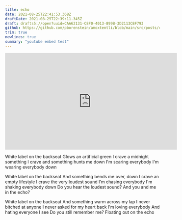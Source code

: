 ```yaml
---
title: echo
date: 2021-08-25T22:41:53.368Z
draftDate: 2021-08-25T22:39:11.345Z
draft: drafts5://open?uuid=CAA62131-C8F0-4013-899B-3D2113CBF793
github: https://github.com/pborenstein/amoxtentli/blob/main/src/posts/caa62131-c8f0-4013-899b-3d2113cbf793.md
trim: true
newlines: true
summary: "youtube embed test"
---
```



<iframe width="560" height="315" src="https://www.youtube-nocookie.com/embed/7wa6AVh-lyw" title="YouTube video player" frameborder="0" allow="accelerometer; autoplay; clipboard-write; encrypted-media; gyroscope; picture-in-picture" allowfullscreen></iframe>

White label on the backseat
Glows an artificial green
I crave a midnight something
I crave and something hunts me down
I'm scaring everybody
I'm wearing everybody down

White label on the backseat
And something bends me over, down
I crave an empty lifestyle
I crave the very loudest sound
I'm chasing everybody
I'm shaking everybody down
Do you hear the loudest sound?
And you and me in the echo?

White label on the backseat
And something warm across my lap
I never bitched at anyone
I never asked for my heart back
I'm loving everybody
And hating everyone I see
Do you still remember me?
Floating out on the echo

